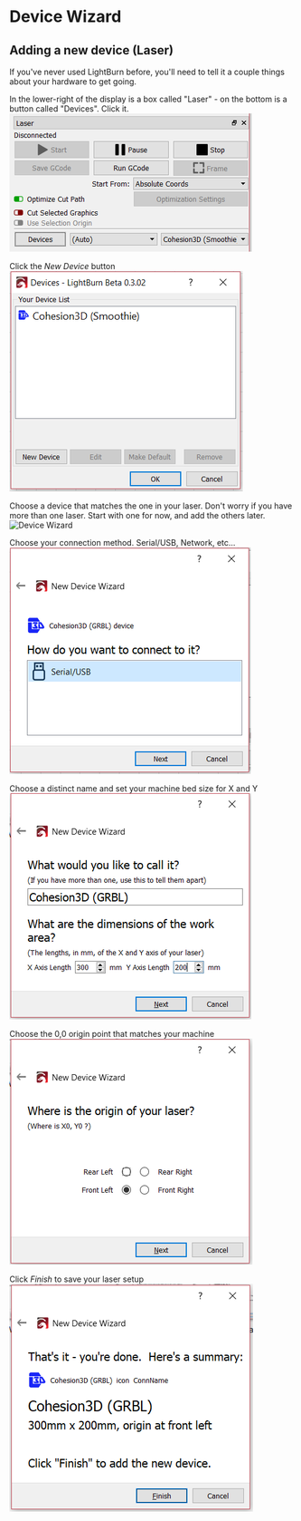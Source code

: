 # Device Wizard
## Adding a new device (Laser)
If you've never used LightBurn before, you'll need to tell it a couple things about your hardware to get going.

In the lower-right of the display is a box called "Laser" - on the bottom is a button called "Devices". Click it.
![Laser Module](/img/LaserModule.PNG)

Click the *New Device* button 
![Device Wizard Main](/img/DeviceWizardMain.PNG)

Choose a device that matches the one in your laser. Don't worry if you have more than one laser. Start with one for now, and add the others later.
![Device Wizard](/img/DeviceWizard.PNG)

Choose your connection method. Serial/USB, Network, etc...
![Device Wizard Connection](/img/DeviceWizardConnection.PNG)

Choose a distinct name and set your machine bed size for X and Y
![Device Wizard Dimensions](/img/DeviceWizardDimensions.PNG)

Choose the 0,0 origin point that matches your machine
![Device Wizard Origin](/img/DeviceWizardOrigin.PNG)

Click *Finish* to save your laser setup
![Device Wizard Finish](/img/DeviceWizardFinish.PNG)
